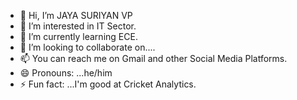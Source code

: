 - 👋 Hi, I’m JAYA SURIYAN VP
- 👀 I’m interested in IT Sector.
- 🌱 I’m currently learning ECE.
- 💞️ I’m looking to collaborate on....
- 📫 You can reach me on Gmail and other Social Media Platforms.
- 😄 Pronouns: ...he/him
- ⚡ Fun fact: ...I'm good at Cricket Analytics.

<!---
jayasuriyan05/jayasuriyan05 is a ✨ special ✨ repository because its `README.md` (this file) appears on your GitHub profile.
You can click the Preview link to take a look at your changes.
--->
